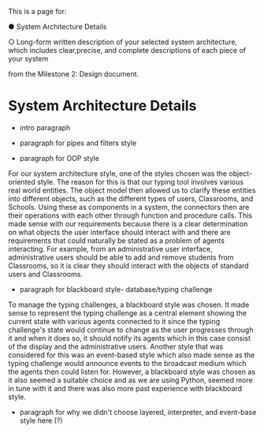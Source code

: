 This is a page for:

● System Architecture Details

○ Long-form written description of your selected system architecture, which  includes clear,precise, and complete descriptions of ​each piece​ of your system

from the Milestone 2: Design document.

# System Architecture Details

- intro paragraph

- paragraph for pipes and filters style

- paragraph for OOP style

For our system architecture style, one of the styles chosen was the object-oriented style. The reason for this is that our typing tool involves various real world entities. The object model then allowed us to clarify these entities into different objects, such as the different types of users, Classrooms, and Schools. Using these as components in a system, the connectors then are their operations with each other through function and procedure calls. This made sense with our requirements because there is a clear determination on what objects the user interface should interact with and there are requirements that could naturally be stated as a problem of agents interacting. For example, from an administrative user interface, administrative users should be able to add and remove students from Classrooms, so it is clear they should interact with the objects of standard users and Classrooms.

- paragraph for blackboard style- database/typing challenge

To manage the typing challenges, a blackboard style was chosen. It made sense to represent the typing challenge as a central element showing the current state with various agents connected to it since the typing challenge's state would continue to change as the user progresses through it and when it does so, it should notify its agents which in this case consist of the display and the administrative users. Another style that was considered for this was an event-based style which also made sense as the typing challenge would announce events to the broadcast medium which the agents then could listen for. However, a blackboard style was chosen as it also seemed a suitable choice and as we are using Python, seemed more in tune with it and there was also more past experience with blackboard style.

- paragraph for why we didn't choose layered, interpreter, and event-base style here (?)